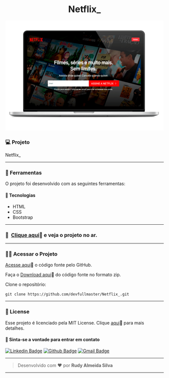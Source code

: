 <h1 align="center" id="topo">Netflix_ </h1>

<div align="center">
<img width='600px' src="./img/mockup1.png" width="35px"/>
</div>


### 💻 Projeto

Netflix_

---

### 🔧 Ferramentas

O projeto foi desenvolvido com as seguintes ferramentas:

#### 🧪 Tecnologias

- HTML
- CSS
- Bootstrap

---

### 🚀 ​ [Clique aqui](https://netflix-rho-opal.vercel.app/)🔗 e veja o projeto no ar.

---

### ​👷‍♂️​ Acessar o Projeto

<a href="https://github.com/devfullmaster/Netflix_/tree/master">Acesse aqui</a>🔗 o código fonte pelo GitHub.

Faça o <a href="https://github.com/devfullmaster/Netflix_/archive/refs/heads/master.zip">Download aqui</a>🔗 do código fonte no formato zip.

Clone o repositório:

```
git clone https://github.com/devfullmaster/Netflix_.git
```

---

### 📝 License

Esse projeto é licenciado pela MIT License. Clique [aqui](https://pt.wikipedia.org/wiki/Licen%C3%A7a_MIT)🔗 para mais detalhes.


#### 💬 Sinta-se a vontade para entrar em contato

[![Linkedin Badge](https://img.shields.io/badge/LinkedIn-0077B5?style=for-the-badge&logo=linkedin&logoColor=white)](https://www.linkedin.com/in/devfullmaster/ ) [![Github Badge](https://img.shields.io/badge/GitHub-100000?style=for-the-badge&logo=github&logoColor=white)](https://github.com/devfullmaster) [![Gmail Badge](https://img.shields.io/badge/Gmail-D14836?style=for-the-badge&logo=gmail&logoColor=white)](mailto:contato@devfullmaster.dev)

---

> Desenvolvido com ❤️ por **Rudy Almeida Silva**

---